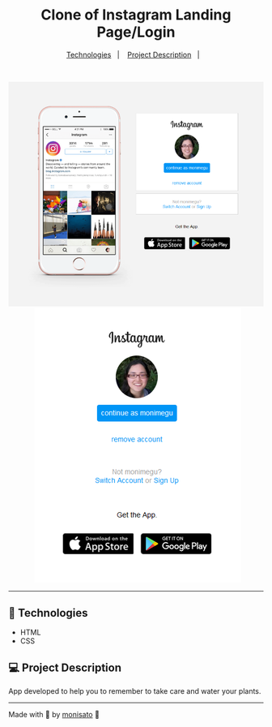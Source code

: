 <h1 align="center">
    Clone of Instagram Landing Page/Login
</h1>

<p align="center">
  <a href="#-technologies">Technologies</a>&nbsp;&nbsp;&nbsp;|&nbsp;&nbsp;&nbsp;
  <a href="#-project-description">Project Description</a>&nbsp;&nbsp;&nbsp;|&nbsp;&nbsp;&nbsp;
</p>

<br>

<p align="center">
  <img alt="Instagram Clone Desktop" src=".github/instaclone_desktop.png">&nbsp;&nbsp;<img alt="Instagram Clone Mobile" src=".github/instaclone_mobile.png">
</p>

---

## 🤖 Technologies

- HTML
- CSS

## 💻 Project Description

App developed to help you to remember to take care and water your plants.

---

Made with 💖 by [monisato](https://github.com/monisato) 👋
